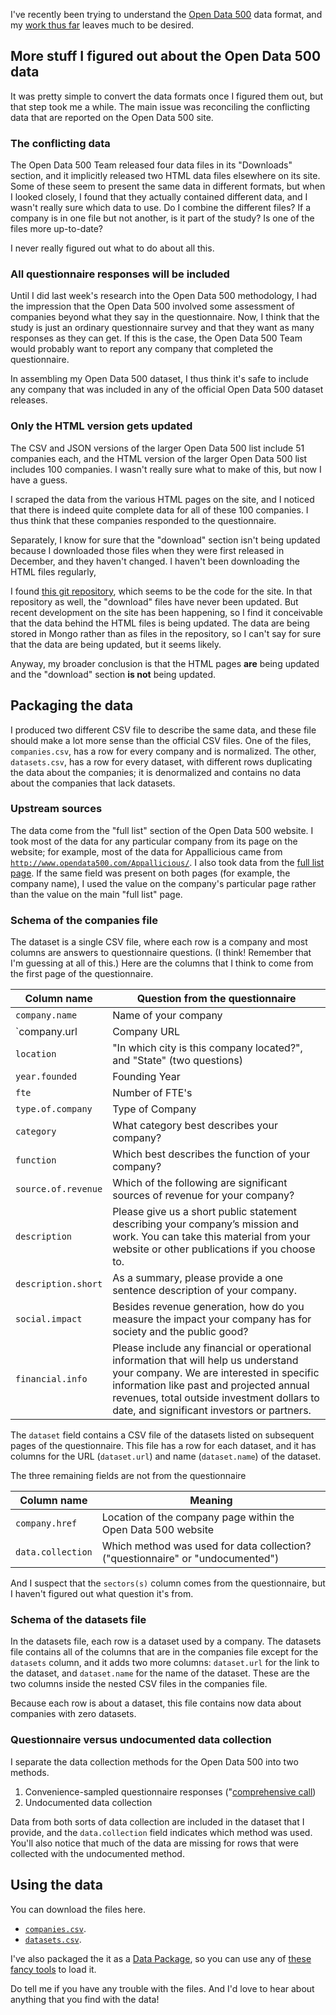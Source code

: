 I've recently been trying to understand the
[Open Data 500](http://www.opendata500.com) data format,
and my [work thus far](/!/open-data-500-data-dictionary)
leaves much to be desired.

## More stuff I figured out about the Open Data 500 data
It was pretty simple to convert the data formats once I figured them out, but
that step took me a while. The main issue was reconciling the conflicting data
that are reported on the Open Data 500 site.

### The conflicting data
The Open Data 500 Team released four data files in its "Downloads" section,
and it implicitly released two HTML data files elsewhere on its site.
Some of these seem to present the same data in different formats, but when
I looked closely, I found that they actually contained different data, and
I wasn't really sure which data to use. Do I combine the different files?
If a company is in one file but not another, is it part of the study?
Is one of the files more up-to-date?

I never really figured out what to do about all this.

### All questionnaire responses will be included
Until I did last week's research into the Open Data 500 methodology,
I had the impression that the Open Data 500 involved some assessment of
companies beyond what they say in the questionnaire. Now, I think that
the study is just an ordinary questionnaire survey and that they want as
many responses as they can get. If this is the case, the Open Data 500 Team
would probably want to report any company that completed the questionnaire.

In assembling my Open Data 500 dataset, I thus think it's safe to include
any company that was included in any of the official Open Data 500 dataset
releases.

### Only the HTML version gets updated
The CSV and JSON versions of the larger Open Data 500 list include
51 companies each, and the HTML version of the larger Open Data 500 list
includes 100 companies. I wasn't really sure what to make of this, but now
I have a guess.

I scraped the data from the various HTML pages on the site, and I noticed
that there is indeed quite complete data for all of these 100 companies.
I thus think that these companies responded to the questionnaire.

Separately, I know for sure that the "download"
section isn't being updated because I downloaded those files when they
were first released in December, and they haven't changed. I haven't
been downloading the HTML files regularly, 

I found [this git repository](https://github.com/GovLab/OpenData500),
which seems to be the code for the site. In that repository as well,
the "download" files have never been updated. But recent development on
the site has been happening, so I find it conceivable that the data behind
the HTML files is being updated. The data are being stored in Mongo rather
than as files in the repository, so I can't say for sure that the data are
being updated, but it seems likely.

Anyway, my broader conclusion is that the HTML pages **are** being updated and
the "download" section **is not** being updated.

## Packaging the data
I produced two different CSV file to describe the same data, and these file
should make a lot more sense than the official CSV files. One of the files,
`companies.csv`, has a row for every company and is normalized. The other,
`datasets.csv`, has a row for every dataset, with different rows duplicating
the data about the companies; it is denormalized and contains no data about
the companies that lack datasets.

### Upstream sources
The data come from the "full list" section of the Open Data 500 website.
I took most of the data for any particular company from its page on the website;
for example, most of the data for Appallicious came from
[`http://www.opendata500.com/Appallicious/`](http://www.opendata500.com/Appallicious/).
I also took data from the [full list page](http://www.opendata500.com/candidates).
If the same field was present on both pages (for example, the company name),
I used the value on the company's particular page rather than the value on the
main "full list" page.

### Schema of the companies file
The dataset is a single CSV file, where each row is a company and most columns
are answers to questionnaire questions. (I think! Remember that I'm guessing at
all of this.) Here are the columns that I think to come from the first page of
the questionnaire.

Column name             | Question from the questionnaire
----------------------- | -------------------------------
`company.name`          | Name of your company
`company.url            | Company URL
`location`              | "In which city is this company located?", and "State" (two questions)
`year.founded`          | Founding Year
`fte`                   | Number of FTE's
`type.of.company`       | Type of Company
`category`              | What category best describes your company?
`function`              | Which best describes the function of your company?
`source.of.revenue`     | Which of the following are significant sources of revenue for your company?
`description`           | Please give us a short public statement describing your company’s mission and work. You can take this material from your website or other publications if you choose to.
`description.short`     | As a summary, please provide a one sentence description of your company.
`social.impact`         | Besides revenue generation, how do you measure the impact your company has for society and the public good? 
`financial.info`        | Please include any financial or operational information that will help us understand your company. We are interested in specific information like past and projected annual revenues, total outside investment dollars to date, and significant investors or partners. 

The `dataset` field contains a CSV file of the datasets listed on subsequent
pages of the questionnaire. This file has a row for each dataset, and it has
columns for the URL (`dataset.url`) and name (`dataset.name`) of the dataset.

The three remaining fields are not from the questionnaire

Column name             | Meaning
----------------------- | -------------------------------
`company.href`          | Location of the company page within the Open Data 500 website
`data.collection`       | Which method was used for data collection? ("questionnaire" or "undocumented")

And I suspect that the `sectors(s)` column comes from the questionnaire,
but I haven't figured out what question it's from.

### Schema of the datasets file
In the datasets file, each row is a dataset used by a company.
The datasets file contains all of the columns that are in the companies
file except for the `datasets` column, and it adds two more columns:
`dataset.url` for the link to the dataset, and `dataset.name` for the
name of the dataset. These are the two columns inside the nested CSV
files in the companies file.

Because each row is about a dataset, this file contains now data about
companies with zero datasets.

### Questionnaire versus undocumented data collection
I separate the data collection methods for the Open Data 500 into two methods.

1. Convenience-sampled questionnaire responses
    ("[comprehensive call](#comprehensive-call-sampling-strategy))
2. Undocumented data collection

Data from both sorts of data collection are included in the dataset that I
provide, and the `data.collection` field indicates which method was used.
You'll also notice that much of the data are missing for rows that were
collected with the undocumented method.

## Using the data
You can download the files here.

* [`companies.csv`](https://raw.github.com/tlevine/open-data-500/master/companies.csv).
* [`datasets.csv`](https://raw.github.com/tlevine/open-data-500/master/datasets.csv).

I've also packaged the it as a
[Data Package](http://data.okfn.org/standards/data-package),
so you can use any of
[these fancy tools](http://data.okfn.org/tools)
to load it.

Do tell me if you have any trouble with the files.
And I'd love to hear about
anything that you find with the data!
